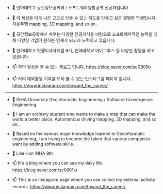 - 👋 인하대학교 공간정보공학과 / 소프트웨어융합공학 전공자입니다.

- 👀 이 세상을 더욱 나은 곳으로 만들 수 있는 지도를 만들고 싶은 평범한 학생입니다.
      자율주행 mapping, 3D mapping, and so on..

- 🌱 공간정보공학에서 배우는 다양한 전공지식을 바탕으로 소프트웨어적인 능력을 더해 다양한 기업이 원하는 인재가 되고자 노력하고 있습니다.

- 💞️ 인하대학교 멋쟁이사자처럼 9기, 인하대학교 아이그루스 등 다양한 활동을 하고 있습니다.

- 📫 저의 일상을 볼 수 있는 블로그 입니다. https://blog.naver.com/sc0801kr
- 📫 저의 대외활동 기록을 모아 볼 수 있는 인스타그램 페이지 입니다. https://www.instagram.com/toward_the_career/

------------------------------------------
- 👋 INHA University Geoinformatic Engineering / Software Convergence Engineering

- 👀 I am an ordinary student who wants to make a map that can make the world a better place.
      Autonomous driving mapping, 3D mapping, and so on..

- 🌱 Based on the various major knowledge learned in Geoinformatic engineering, I am trying to become the talent that various companies want by adding software skills.

- 💞️ Like-lion INHA 9th

- 📫 It's a blog where you can see my daily life. https://blog.naver.com/sc0801kr
- 📫 This is an Instagram page where you can collect my external activity records. https://www.instagram.com/toward_the_career/
